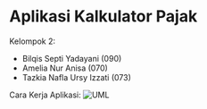 # Aplikasi Kalkulator Pajak
Kelompok 2:
- Bilqis Septi Yadayani (090)
- Amelia Nur Anisa (070)
- Tazkia Nafla Ursy Izzati (073)

Cara Kerja Aplikasi:
<img src="C:\Users\bilqi\Downloads\ANDROI~1\ANDROI~1\TIP-CA~1\PKYZGU~1.PNG" alt="UML" />
